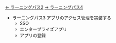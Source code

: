 [← ラーニングパス2](lp02.md)
[→ ラーニングパス4](lp04.md)


- ラーニングパス3 アプリのアクセス管理を実装する
  - SSO
  - エンタープライズアプリ
  - アプリの登録
